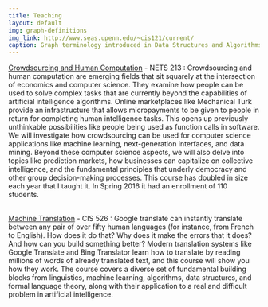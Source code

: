 ```yaml
---
title: Teaching
layout: default
img: graph-definitions
img_link: http://www.seas.upenn.edu/~cis121/current/
caption: Graph terminology introduced in Data Structures and Algorithms
---
```




<!--
img: graph-definitions
img_link: http://www.seas.upenn.edu/~cis121/current/
caption: Graph terminology introduced in Data Structures and Algorithms
-->
<!--[Data Structures and Algorithms](http://www.seas.upenn.edu/~cis121/current/) - CIS 121 (Fall 2016)
: This course introduces undergraduates to the fundamental algorithms and data structures that are used in the field of computer science.  We introduce methods for analyzing the complexity of an algorithm and predicting the running time of software. We describe data structures like stacks, queues, lists, trees, priority queues, maps, hash tables and graphs, and we discuss how to implement them efficiently and how to use them effectively in software. Course assignments include of weekly homeworks consisting of problem sets and programming exercises in Java, and a larger term project.  This course has an enrollment of  250 students. <br /> <br />-->

<!--
img: turk-engraving-detail
img_link: http://crowdsourcing-class.org
caption: An engraving of the Mechanical Turk, the 18th century chess-playing automaton
-->
[Crowdsourcing and Human Computation](http://crowdsourcing-class.org/) - NETS 213 
: Crowdsourcing and human computation are emerging fields that sit squarely at the intersection of economics and computer science. They examine how people can be used to solve complex tasks that are currently beyond the capabilities of artificial intelligence algorithms. Online marketplaces like Mechanical Turk provide an infrastructure that allows micropayments to be given to people in return for completing human intelligence tasks. This opens up previously unthinkable possibilities like people being used as function calls in software. We will investigate how crowdsourcing can be used for computer science applications like machine learning, next-generation interfaces, and data mining. Beyond these computer science aspects, we will also delve into topics like prediction markets, how businesses can capitalize on collective intelligence, and the fundamental principles that underly democracy and other group decision-making processes. This course has doubled in size each year that I taught it.  In Spring 2016 it had an enrollment of 110 students. <br /> <br />



[Machine Translation](http://mt-class.org) - CIS 526 
: Google translate can instantly translate between any pair of over fifty human languages (for instance, from French to English). How does it do that? Why does it make the errors that it does? And how can you build something better? Modern translation systems like Google Translate and Bing Translator learn how to translate by reading millions of words of already translated text, and this course will show you how they work. The course covers a diverse set of fundamental building blocks from linguistics, machine learning, algorithms, data structures, and formal language theory, along with their application to a real and difficult problem in artificial intelligence. <br /> <br />
